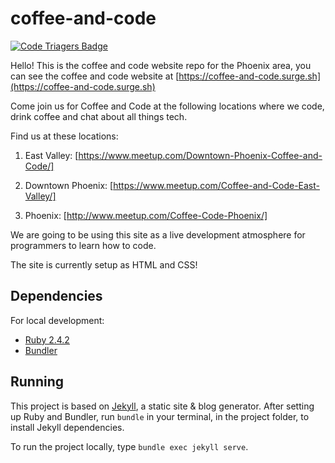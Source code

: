 # coffee-and-code

[![Code Triagers Badge](https://www.codetriage.com/samrocksc/coffee-and-code/badges/users.svg)](https://www.codetriage.com/samrocksc/coffee-and-code)

Hello! This is the coffee and code website repo for the Phoenix area, you can see the coffee and code website at [https://coffee-and-code.surge.sh](https://coffee-and-code.surge.sh)


Come join us for Coffee and Code at the following locations where we code, drink coffee and chat about all things tech.

Find us at these locations:

1. East Valley:
[https://www.meetup.com/Downtown-Phoenix-Coffee-and-Code/]

2. Downtown Phoenix:
[https://www.meetup.com/Coffee-and-Code-East-Valley/]

3. Phoenix:
[http://www.meetup.com/Coffee-Code-Phoenix/]


We are going to be using this site as a live development atmosphere for programmers to learn how to code.

The site is currently setup as HTML and CSS!


## Dependencies
For local development:
* [Ruby 2.4.2](https://www.ruby-lang.org/)
* [Bundler](https://bundler.io/)

## Running 

This project is based on [Jekyll](https://jekyllrb.com), a static site & blog generator.
After setting up Ruby and Bundler, run `bundle` in your terminal, in the project folder,
to install Jekyll dependencies.

To run the project locally, type `bundle exec jekyll serve`.